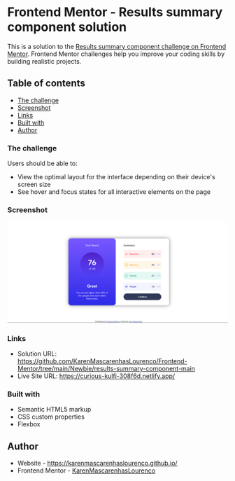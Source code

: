 # Frontend Mentor - Results summary component solution

This is a solution to the [Results summary component challenge on Frontend Mentor](https://www.frontendmentor.io/challenges/results-summary-component-CE_K6s0maV). Frontend Mentor challenges help you improve your coding skills by building realistic projects. 

## Table of contents

  - [The challenge](#the-challenge)
  - [Screenshot](#screenshot)
  - [Links](#links)
  - [Built with](#built-with)
- [Author](#author)

### The challenge

Users should be able to:

- View the optimal layout for the interface depending on their device's screen size
- See hover and focus states for all interactive elements on the page

### Screenshot

![](./screenshot.png)

### Links

- Solution URL: https://github.com/KarenMascarenhasLourenco/Frontend-Mentor/tree/main/Newbie/results-summary-component-main
- Live Site URL: https://curious-kulfi-308f6d.netlify.app/

### Built with

- Semantic HTML5 markup
- CSS custom properties
- Flexbox

## Author

- Website - https://karenmascarenhaslourenco.github.io/
- Frontend Mentor - [KarenMascarenhasLourenco](https://www.frontendmentor.io/profile/KarenMascarenhasLourenco)